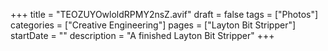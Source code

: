 +++
title = "TEOZUYOwloldRPMY2nsZ.avif"
draft = false
tags = ["Photos"]
categories = ["Creative Engineering"]
pages = ["Layton Bit Stripper"]
startDate = ""
description = "A finished Layton Bit Stripper"
+++
